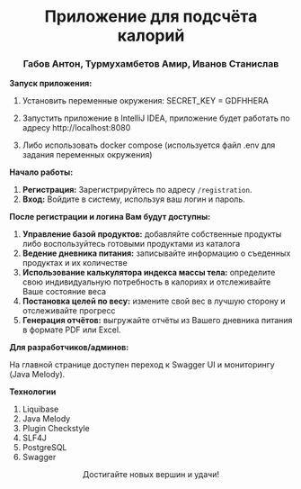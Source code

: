 <h1 align="center">Приложение для подсчёта калорий</h1>

<h3 align="center">Габов Антон, Турмухамбетов Амир, Иванов Станислав</h3>

**Запуск приложения:**

1) Установить переменные окружения:
   SECRET_KEY = GDFHHERA

2) Запустить приложение в IntelliJ IDEA, приложение будет работать по адресу http://localhost:8080

3) Либо использовать docker compose (используется файл .env для задания переменных окружения)

**Начало работы:**

1. **Регистрация:** Зарегистрируйтесь по адресу `/registration`.
2. **Вход:** Войдите в систему, используя ваш логин и пароль.

**После регистрации и логина Вам будут доступны:**

1) **Управление базой продуктов:** добавляйте собственные продукты либо воспользуйтесь готовыми продуктами из каталога
2) **Ведение дневника питания:** записывайте информацию о съеденных продуктах и их количестве
3) **Использование калькулятора индекса массы тела:**  определите свою индивидуальную потребность в калориях и отслеживайте Ваше состояние веса
4) **Постановка целей по весу:**  измените свой вес в лучшую сторону и отслеживайте прогресс
5) **Генерация отчётов:**  выгружайте отчёты из Вашего дневника питания в формате PDF или Excel.

**Для разработчиков/админов:**

На главной странице доступен переход к Swagger UI и мониторингу (Java Melody).

**Технологии**

1) Liquibase
2) Java Melody
3) Plugin Checkstyle
4) SLF4J
5) PostgreSQL
6) Swagger


<p align="center">
  Достигайте новых вершин и удачи!
</p>